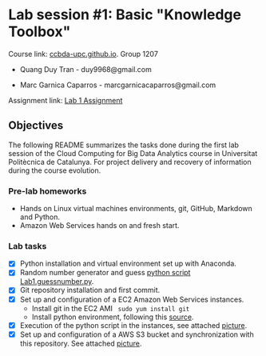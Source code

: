 # Lab session #1: Basic "Knowledge Toolbox"

Course link: [ccbda-upc.github.io](https://ccbda-upc.github.io/).
Group 1207

-   Quang Duy Tran - duy9968\@gmail.com

-   Marc Garnica Caparros - marcgarnicacaparros\@gmail.com

Assignment link: [Lab 1 Assignment](https://github.com/CCBDA-UPC/Assignments-2018/blob/master/Lab01.md) 

## Objectives

The following README summarizes the tasks done during the first lab session
of the Cloud Computing for Big Data Analytics course in Universitat Politècnica
de Catalunya. For project delivery and recovery of information during the course evolution.



### Pre-lab homeworks

-   Hands on Linux virtual machines environments, git, GitHub, Markdown and Python.
-   Amazon Web Services hands on and fresh start.

### Lab tasks

- [x] Python installation and virtual environment set up with Anaconda.
- [x] Random number generator and guess [python script Lab1.guessnumber.py](./Lab1.guessnumber.py).
- [x] Git repository installation and first commit.
- [x] Set up and configuration of a EC2 Amazon Web Services instances.
    - Install git in the EC2 AMI ``` sudo yum install git```
    - Install python environment, following this [source](https://gist.github.com/niranjv/f80fc1f488afc49845e2ff3d5df7f83b).
- [x] Execution of the python script in the instances, see attached [picture](./Lab1AWSTerminal.png).
- [x] Set up and configuration of a AWS S3 bucket and synchronization with this repository.
    See attached [picture](./Lab1.S3Bucket.png).
